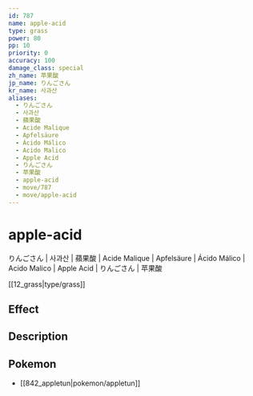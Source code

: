 ```yaml
---
id: 787
name: apple-acid
type: grass
power: 80
pp: 10
priority: 0
accuracy: 100
damage_class: special
zh_name: 苹果酸
jp_name: りんごさん
kr_name: 사과산
aliases:
  - りんごさん
  - 사과산
  - 蘋果酸
  - Acide Malique
  - Apfelsäure
  - Ácido Málico
  - Acido Malico
  - Apple Acid
  - りんごさん
  - 苹果酸
  - apple-acid
  - move/787
  - move/apple-acid
---
```

# apple-acid
    
りんごさん | 사과산 | 蘋果酸 | Acide Malique | Apfelsäure | Ácido Málico | Acido Malico | Apple Acid | りんごさん | 苹果酸

[[12_grass|type/grass]]

## Effect



## Description



## Pokemon

- [[842_appletun|pokemon/appletun]]

